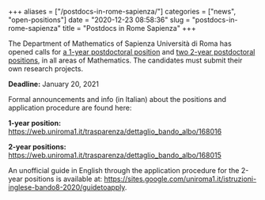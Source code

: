+++
aliases = ["/postdocs-in-rome-sapienza/"]
categories = ["news", "open-positions"]
date = "2020-12-23 08:58:36"
slug = "postdocs-in-rome-sapienza"
title = "Postdocs in Rome Sapienza"
+++

The Department of Mathematics of Sapienza Università di Roma has opened
calls for [a 1-year postdoctoral
position](https://web.uniroma1.it/trasparenza/dettaglio_bando_albo/168016)
and [two 2-year postdoctoral
positions](https://web.uniroma1.it/trasparenza/dettaglio_bando_albo/168015),
in all areas of Mathematics. The candidates must submit their own
research projects.

**Deadline:** January 20, 2021

Formal announcements and info (in Italian) about the positions and
application procedure are found here:

**1-year position:**
<https://web.uniroma1.it/trasparenza/dettaglio_bando_albo/168016>

**2-year positions:**
<https://web.uniroma1.it/trasparenza/dettaglio_bando_albo/168015>

An unofficial guide in English through the application procedure for the
2-year positions is available at:
<https://sites.google.com/uniroma1.it/istruzioni-inglese-bando8-2020/guidetoapply>.
